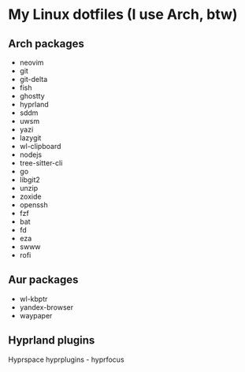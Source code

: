# My Linux dotfiles (I use Arch, btw)

## Arch packages

- neovim
- git
- git-delta
- fish
- ghostty
- hyprland
- sddm
- uwsm
- yazi
- lazygit
- wl-clipboard
- nodejs
- tree-sitter-cli
- go
- libgit2
- unzip
- zoxide
- openssh
- fzf
- bat
- fd
- eza
- swww
- rofi


## Aur packages
- wl-kbptr
- yandex-browser
- waypaper

## Hyprland plugins
Hyprspace
hyprplugins - hyprfocus
